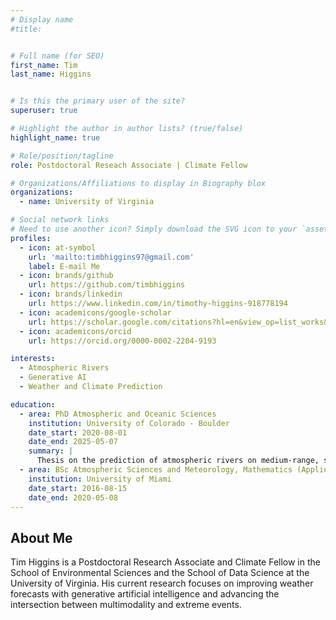 ```yaml
---
# Display name
#title: 


# Full name (for SEO)
first_name: Tim
last_name: Higgins


# Is this the primary user of the site?
superuser: true

# Highlight the author in author lists? (true/false)
highlight_name: true

# Role/position/tagline
role: Postdoctoral Reseach Associate | Climate Fellow

# Organizations/Affiliations to display in Biography blox
organizations:
  - name: University of Virginia

# Social network links
# Need to use another icon? Simply download the SVG icon to your `assets/media/icons/` folder.
profiles:
  - icon: at-symbol
    url: 'mailto:timbhiggins97@gmail.com'
    label: E-mail Me
  - icon: brands/github
    url: https://github.com/timbhiggins
  - icon: brands/linkedin
    url: https://www.linkedin.com/in/timothy-higgins-918778194
  - icon: academicons/google-scholar
    url: https://scholar.google.com/citations?hl=en&view_op=list_works&gmla=ANZ5fUOr2z1J-nERJoasOpgEy6YwptfYAXeAjUUthIO2yMnVgFGfAnTtdpernwddyFihdXkhVbsMk0C_3FJajznVDv9qxOP1UFjIp5kTx_dZ-ozhdwbxMvRxTJn0ctemKO6huAPp6Pdx&user=sBuPY1YAAAAJ&inst=12445218673517910016
  - icon: academicons/orcid
    url: https://orcid.org/0000-0002-2204-9193

interests:
  - Atmospheric Rivers
  - Generative AI
  - Weather and Climate Prediction

education:
  - area: PhD Atmospheric and Oceanic Sciences
    institution: University of Colorado - Boulder
    date_start: 2020-08-01
    date_end: 2025-05-07
    summary: |
      Thesis on the prediction of atmospheric rivers on medium-range, subseasonal to seasonal, and climate scales. Supervised by [Prof Aneesh Subramanian](https://sites.google.com/site/aneeshcs/).
  - area: BSc Atmospheric Sciences and Meteorology, Mathematics (Applied)
    institution: University of Miami
    date_start: 2016-08-15
    date_end: 2020-05-08
---
```


## About Me

Tim Higgins is a Postdoctoral Research Associate and Climate Fellow in the School of Environmental Sciences and the School of Data Science at the University of Virginia. His current research focuses on improving weather forecasts with generative artificial intelligence and advancing the intersection between multimodality and extreme events.
